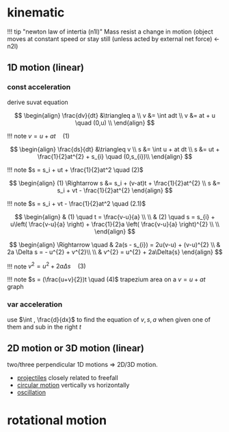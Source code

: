 # kinematic
!!! tip "newton law of intertia (n1l)"
	Mass resist a change in motion (object moves at constant speed or stay still (unless acted by external net force) <- n2l)
## 1D motion (linear)
### const acceleration
derive suvat equation

$$
\begin{align}
\frac{dv}{dt} &\triangleq a  \\
v &= \int adt \\
v &= at + u \quad (0,u) \\
\end{align}
$$

!!! note
    $v = u + at \quad (1)$

$$
\begin{align}
\frac{ds}{dt} &\triangleq v \\
s &= \int u + at dt \\
s &= ut + \frac{1}{2}at^{2} + s_{i} \quad (0,s_{i})\\
\end{align}
$$

!!! note
    $s = s_i + ut + \frac{1}{2}at^2 \quad (2)$

$$
\begin{align}
(1) \Rightarrow s &= s_i + (v-at)t + \frac{1}{2}at^{2} \\
s &= s_i + vt - \frac{1}{2}at^{2}
\end{align}
$$

!!! note
    $s = s_i + vt - \frac{1}{2}at^2 \quad (2.1)$

$$
\begin{align}
 & (1) \quad t = \frac{v-u}{a} \\ \\
 & (2) \quad s = s_{i} + u\left( \frac{v-u}{a} \right) + \frac{1}{2}a \left( \frac{v-u}{a} \right)^{2} \\ \\
\end{align}
$$

$$
\begin{align}
 \Rightarrow \quad & 2a(s - s_{i}) = 2u(v-u) + (v-u)^{2} \\
 & 2a \Delta s = - u^{2} + v^{2}\\ \\
& v^{2} = u^{2} + 2a\Delta{s}
\end{align}
$$

!!! note
    $v^{2} = u^{2} + 2a\Delta{s} \quad (3)$

!!! note
	$s = (\frac{u+v}{2})t \quad (4)$ trapezium area on a $v=u + at$ graph

### var acceleration
use $\int ,  \frac{d}{dx}$ to find the equation of $v, s, a$ when given one of them and sub in the right $t$
## 2D motion or 3D motion (linear)

two/three perpendicular 1D motions => 2D/3D motion.

- [projectiles](1-projectile) closely related to freefall
- [circular motion](2-circular) vertically vs horizontally
- [oscillation](3-oscillation)
# rotational motion
